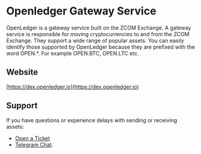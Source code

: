 # Openledger Gateway Service

OpenLedger is a gateway service built on the ZCOM Exchange. A gateway service is responsible for moving cryptocurrencies to and from the ZCOM Exchange. They support a wide range of popular assets. You can easily identify those supported by OpenLedger because they are prefixed with the word OPEN.*. For example OPEN.BTC, OPEN.LTC etc.

## Website
[https://dex.openledger.io](https://dex.openledger.io)

## Support
If you have questions or experience delays with sending or receiving assets:
- [Open a Ticket](https://openledger.freshdesk.com/support/home)
- [Telegram Chat](https://t.me/OpenLedgerDC).
